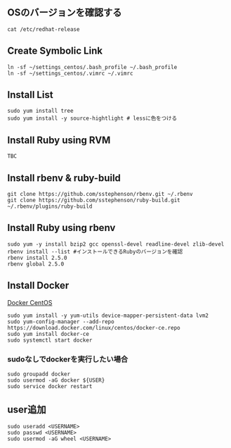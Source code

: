 ## OSのバージョンを確認する
```
cat /etc/redhat-release
```

## Create Symbolic Link
```
ln -sf ~/settings_centos/.bash_profile ~/.bash_profile
ln -sf ~/settings_centos/.vimrc ~/.vimrc
```

## Install List
```
sudo yum install tree
sudo yum install -y source-hightlight # lessに色をつける
```

## Install Ruby using RVM
```
TBC
```

## Install rbenv & ruby-build
```
git clone https://github.com/sstephenson/rbenv.git ~/.rbenv
git clone https://github.com/sstephenson/ruby-build.git ~/.rbenv/plugins/ruby-build
```

## Install Ruby using rbenv
```
sudo yum -y install bzip2 gcc openssl-devel readline-devel zlib-devel
rbenv install --list #インストールできるRubyのバージョンを確認
rbenv install 2.5.0
rbenv global 2.5.0
```

## Install Docker
[Docker CentOS](https://docs.docker.com/install/linux/docker-ce/centos/)

```
sudo yum install -y yum-utils device-mapper-persistent-data lvm2
sudo yum-config-manager --add-repo https://download.docker.com/linux/centos/docker-ce.repo
sudo yum install docker-ce
sudo systemctl start docker
```

### sudoなしでdockerを実行したい場合
```
sudo groupadd docker
sudo usermod -aG docker ${USER}
sudo service docker restart
```

## user追加
```
sudo useradd <USERNAME>
sudo passwd <USERNAME>
sudo usermod -aG wheel <USERNAME>
```
